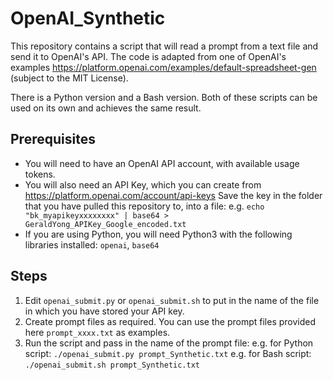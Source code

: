 # OpenAI_Synthetic

This repository contains a script that will read a prompt from a text file and send it to OpenAI's API. The code is adapted from one of OpenAI's examples https://platform.openai.com/examples/default-spreadsheet-gen (subject to the MIT License).

There is a Python version and a Bash version. Both of these scripts can be used on its own and achieves the same result.

## Prerequisites

* You will need to have an OpenAI API account, with available usage tokens.
* You will also need an API Key, which you can create from https://platform.openai.com/account/api-keys
  Save the key in the folder that you have pulled this repository to, into a file:
  e.g. `echo "bk_myapikeyxxxxxxxx" | base64 > GeraldYong_APIKey_Google_encoded.txt` 
* If you are using Python, you will need Python3 with the following libraries installed: `openai`, `base64`

## Steps

1. Edit `openai_submit.py` or `openai_submit.sh` to put in the name of the file in which you have stored your API key.
2. Create prompt files as required. You can use the prompt files provided here `prompt_xxxx.txt` as examples.
3. Run the script and pass in the name of the prompt file:
   e.g. for Python script: `./openai_submit.py prompt_Synthetic.txt`
   e.g. for Bash script: `./openai_submit.sh prompt_Synthetic.txt`
